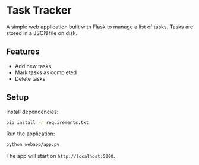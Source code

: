 # Task Tracker

A simple web application built with Flask to manage a list of tasks. Tasks are stored in a JSON file on disk.

## Features
- Add new tasks
- Mark tasks as completed
- Delete tasks

## Setup
Install dependencies:
```bash
pip install -r requirements.txt
```

Run the application:
```bash
python webapp/app.py
```

The app will start on `http://localhost:5000`.
